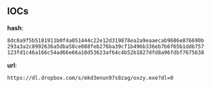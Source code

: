 
## IOCs

__hash__:

```text
8dc8a9f5b5181911b0f4a051444c22e12d319878ea2a9eaaecab9686e876690b
293a3a2c8992636a5dba58ce088feb276ba39cf1b496b336eb7b6f65b1ddb757
123fd1c46a166c54ad66e66a10d53623af64c4b52b1827dfd8a96fdbf7675638
```
__url__:

```text
https://dl.dropbox.com/s/mkd3enun97s8zag/oxzy.exe?dl=0
```
